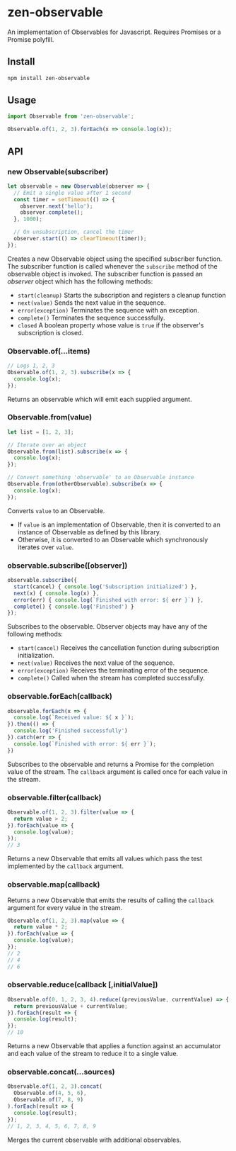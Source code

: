 # zen-observable

An implementation of Observables for Javascript. Requires Promises or a Promise polyfill.

## Install

```sh
npm install zen-observable
```

## Usage

```js
import Observable from 'zen-observable';

Observable.of(1, 2, 3).forEach(x => console.log(x));
```

## API

### new Observable(subscriber)

```js
let observable = new Observable(observer => {
  // Emit a single value after 1 second
  const timer = setTimeout(() => {
    observer.next('hello');
    observer.complete();
  }, 1000);

  // On unsubscription, cancel the timer
  observer.start(() => clearTimeout(timer));
});
```

Creates a new Observable object using the specified subscriber function.  The subscriber function is called whenever the `subscribe` method of the observable object is invoked.  The subscriber function is passed an *observer* object which has the following methods:

- `start(cleanup)` Starts the subscription and registers a cleanup function
- `next(value)` Sends the next value in the sequence.
- `error(exception)` Terminates the sequence with an exception.
- `complete()` Terminates the sequence successfully.
- `closed` A boolean property whose value is `true` if the observer's subscription is closed.

### Observable.of(...items)

```js
// Logs 1, 2, 3
Observable.of(1, 2, 3).subscribe(x => {
  console.log(x);
});
```

Returns an observable which will emit each supplied argument.

### Observable.from(value)

```js
let list = [1, 2, 3];

// Iterate over an object
Observable.from(list).subscribe(x => {
  console.log(x);
});
```

```js
// Convert something 'observable' to an Observable instance
Observable.from(otherObservable).subscribe(x => {
  console.log(x);
});
```

Converts `value` to an Observable.

- If `value` is an implementation of Observable, then it is converted to an instance of Observable as defined by this library.
- Otherwise, it is converted to an Observable which synchronously iterates over `value`.

### observable.subscribe([observer])

```js
observable.subscribe({
  start(cancel) { console.log('Subscription initialized') },
  next(x) { console.log(x) },
  error(err) { console.log(`Finished with error: ${ err }`) },
  complete() { console.log('Finished') }
});
```

Subscribes to the observable.  Observer objects may have any of the following methods:

- `start(cancel)` Receives the cancellation function during subscription initialization.
- `next(value)` Receives the next value of the sequence.
- `error(exception)` Receives the terminating error of the sequence.
- `complete()` Called when the stream has completed successfully.

### observable.forEach(callback)

```js
observable.forEach(x => {
  console.log(`Received value: ${ x }`);
}).then(() => {
  console.log('Finished successfully')
}).catch(err => {
  console.log(`Finished with error: ${ err }`);
})
```

Subscribes to the observable and returns a Promise for the completion value of the stream.  The `callback` argument is called once for each value in the stream.

### observable.filter(callback)

```js
Observable.of(1, 2, 3).filter(value => {
  return value > 2;
}).forEach(value => {
  console.log(value);
});
// 3
```

Returns a new Observable that emits all values which pass the test implemented by the `callback` argument.

### observable.map(callback)

Returns a new Observable that emits the results of calling the `callback` argument for every value in the stream.

```js
Observable.of(1, 2, 3).map(value => {
  return value * 2;
}).forEach(value => {
  console.log(value);
});
// 2
// 4
// 6
```

### observable.reduce(callback [,initialValue])

```js
Observable.of(0, 1, 2, 3, 4).reduce((previousValue, currentValue) => {
  return previousValue + currentValue;
}).forEach(result => {
  console.log(result);
});
// 10
```

Returns a new Observable that applies a function against an accumulator and each value of the stream to reduce it to a single value.

### observable.concat(...sources)

```js
Observable.of(1, 2, 3).concat(
  Observable.of(4, 5, 6),
  Observable.of(7, 8, 9)
).forEach(result => {
  console.log(result);
});
// 1, 2, 3, 4, 5, 6, 7, 8, 9
```

Merges the current observable with additional observables.
